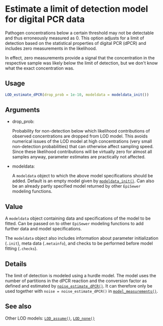 # Estimate a limit of detection model for digital PCR data

Pathogen concentrations below a certain threshold may not be detectable
and thus erroneously measured as 0. This option adjusts for a limit of
detection based on the statistical properties of digital PCR (dPCR) and
includes zero measurements in the likelihood.

In effect, zero measurements provide a signal that the concentration in
the respective sample was likely below the limit of detection, but we
don't know what the exact concentration was.

## Usage

``` r
LOD_estimate_dPCR(drop_prob = 1e-10, modeldata = modeldata_init())
```

## Arguments

- drop_prob:

  Probability for non-detection below which likelihood contributions of
  observed concentrations are dropped from LOD model. This avoids
  numerical issues of the LOD model at high concentrations (very small
  non-detection probabilities) that can otherwise affect sampling speed.
  Since these likelihood contributions will be virtually zero for almost
  all samples anyway, parameter estimates are practically not affected.

- modeldata:

  A `modeldata` object to which the above model specifications should be
  added. Default is an empty model given by
  [`modeldata_init()`](https://adrian-lison.github.io/EpiSewer/reference/modeldata_init.md).
  Can also be an already partly specified model returned by other
  `EpiSewer` modeling functions.

## Value

A `modeldata` object containing data and specifications of the model to
be fitted. Can be passed on to other `EpiSewer` modeling functions to
add further data and model specifications.

The `modeldata` object also includes information about parameter
initialization (`.init`), meta data (`.metainfo`), and checks to be
performed before model fitting (`.checks`).

## Details

The limit of detection is modeled using a hurdle model. The model uses
the number of partitions in the dPCR reaction and the conversion factor
as defined and estimated by
[`noise_estimate_dPCR()`](https://adrian-lison.github.io/EpiSewer/reference/noise_estimate_dPCR.md).
It can therefore only be used together with
`noise = noise_estimate_dPCR()` in
[`model_measurements()`](https://adrian-lison.github.io/EpiSewer/reference/model_measurements.md).

## See also

Other LOD models:
[`LOD_assume()`](https://adrian-lison.github.io/EpiSewer/reference/LOD_assume.md),
[`LOD_none()`](https://adrian-lison.github.io/EpiSewer/reference/LOD_none.md)
